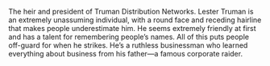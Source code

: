 The heir and president of Truman Distribution Networks. Lester Truman is an extremely unassuming individual, with a round face and receding hairline that makes people underestimate him. He seems extremely friendly at first and has a talent for remembering people’s names. All of this puts people off-guard for when he strikes. He’s a ruthless businessman who learned everything about business from his father—a famous corporate raider.
